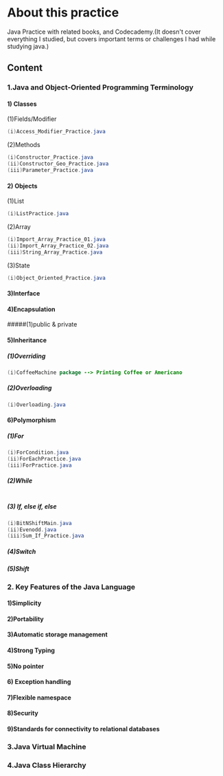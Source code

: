 # About this practice

Java Practice with related books, and Codecademy.(It doesn't cover everything I studied, but covers important terms or challenges I had while studying java.)

## Content

### 1.Java and Object-Oriented Programming Terminology

#### 1) Classes
(1)Fields/Modifier

```java
(i)Access_Modifier_Practice.java
```
(2)Methods

```java
(i)Constructor_Practice.java
(ii)Constructor_Geo_Practice.java
(iii)Parameter_Practice.java
```

#### 2) Objects
(1)List

```java
(i)ListPractice.java
```

(2)Array

```java
(i)Import_Array_Practice_01.java
(ii)Import_Array_Practice_02.java
(iii)String_Array_Practice.java
```

(3)State

```java
(i)Object_Oriented_Practice.java
```

#### 3)Interface

#### 4)Encapsulation
#####(1)public & private

#### 5)Inheritance
##### (1)Overriding

```java
(i)CoffeeMachine package --> Printing Coffee or Americano
```

##### (2)Overloading

```java
(i)Overloading.java
```

#### 6)Polymorphism

##### (1)For

```java
(i)ForCondition.java
(ii)ForEachPractice.java
(iii)ForPractice.java
```

##### (2)While

```java

```

##### (3) If, else if, else

```java
(i)BitNShiftMain.java
(ii)Evenodd.java
(iii)Sum_If_Practice.java
```

##### (4)Switch
##### (5)Shift



### 2. Key Features of the Java Language

#### 1)Simplicity
#### 2)Portability
#### 3)Automatic storage management
#### 4)Strong Typing
#### 5)No pointer
#### 6) Exception handling
#### 7)Flexible namespace
#### 8)Security
#### 9)Standards for connectivity to relational databases

### 3.Java Virtual Machine

### 4.Java Class Hierarchy

